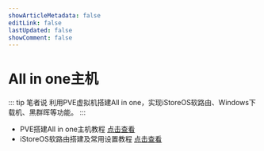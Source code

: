 ```yaml
---
showArticleMetadata: false
editLink: false
lastUpdated: false
showComment: false
---
```


# All in one主机

::: tip 笔者说
利用PVE虚拟机搭建All in one，实现iStoreOS软路由、Windows下载机、黑群晖等功能。
:::

- PVE搭建All in one主机教程  [点击查看](./2024/08/04/PVE虚拟机搭建AIO主机.md)
- iStoreOS软路由搭建及常用设置教程  [点击查看](./2024/08/04/iStoreOS软路由.md)

